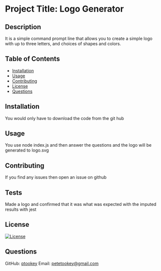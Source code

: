 # Project Title: Logo Generator
## Description 
It is a simple command prompt line that allows you to create a simple logo with up to three letters, and choices of shapes and colors.

## Table of Contents
- [Installation](#installation)
- [Usage](#usage)
- [Contributing](#contributing)
- [License](#license)
- [Questions](#questions)

## Installation 
You would only have to download the code from the git hub

## Usage 
You use node index.js and then answer the questions and the logo will be generated to logo.svg

## Contributing 
If you find any issues then open an issue on github

## Tests 
Made a logo and confirmed that it was what was expected with the imputed results with jest

## License 
[![License](https://img.shields.io/badge/License-BSD_3--Clause-blue.svg)](https://opensource.org/licenses/BSD-3-Clause)
    
## Questions
GitHub: [ptookey](https://github.com/ptookey)
Email: petetookey@gmail.com